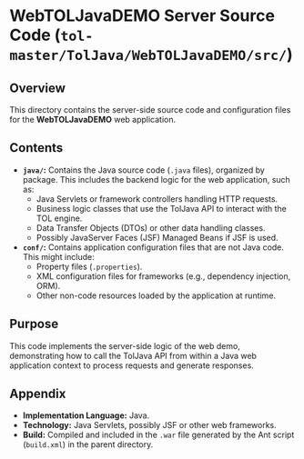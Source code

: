 # WebTOLJavaDEMO Server Source Code (`tol-master/TolJava/WebTOLJavaDEMO/src/`)

## Overview

This directory contains the server-side source code and configuration files for the **WebTOLJavaDEMO** web application.

## Contents

- **`java/`:** Contains the Java source code (`.java` files), organized by package. This includes the backend logic for the web application, such as:
    - Java Servlets or framework controllers handling HTTP requests.
    - Business logic classes that use the TolJava API to interact with the TOL engine.
    - Data Transfer Objects (DTOs) or other data handling classes.
    - Possibly JavaServer Faces (JSF) Managed Beans if JSF is used.
- **`conf/`:** Contains application configuration files that are not Java code. This might include:
    - Property files (`.properties`).
    - XML configuration files for frameworks (e.g., dependency injection, ORM).
    - Other non-code resources loaded by the application at runtime.

## Purpose

This code implements the server-side logic of the web demo, demonstrating how to call the TolJava API from within a Java web application context to process requests and generate responses.

## Appendix

- **Implementation Language:** Java.
- **Technology:** Java Servlets, possibly JSF or other web frameworks.
- **Build:** Compiled and included in the `.war` file generated by the Ant script (`build.xml`) in the parent directory. 